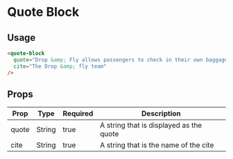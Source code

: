 # Quote Block

## Usage

```html
<quote-block
  quote="Drop &amp; Fly allows passengers to check in their own baggage. In less than a minute, with state-of-the-art technology."
  cite="The Drop &amp; fly team"
/>
```

## Props

| Prop | Type | Required | Description |
| --- | --- | --- | --- |
| quote | String | true | A string that is displayed as the quote |
| cite | String | true | A string that is the name of the cite |
